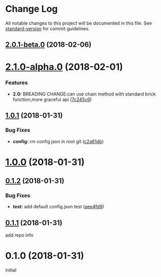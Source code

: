 # Change Log

All notable changes to this project will be documented in this file. See [standard-version](https://github.com/conventional-changelog/standard-version) for commit guidelines.

<a name="2.0.1-beta.0"></a>
## [2.0.1-beta.0](https://github.com/FlynnLeeGit/config-brick/compare/v2.0.0...v2.0.1-beta.0) (2018-02-06)



<a name="2.1.0-alpha.0"></a>
# [2.1.0-alpha.0](https://github.com/FlynnLeeGit/config-brick/compare/v1.0.1...v2.1.0-alpha.0) (2018-02-01)


### Features

* **2.0:** BREADING CHANGE:can use chain method with standard brick function,more graceful api ([7c245c6](https://github.com/FlynnLeeGit/config-brick/commit/7c245c6))



<a name="1.0.1"></a>
## [1.0.1](https://github.com/FlynnLeeGit/config-brick/compare/v1.0.0...v1.0.1) (2018-01-31)


### Bug Fixes

* **config:** rm config.json in root git ([c2a61db](https://github.com/FlynnLeeGit/config-brick/commit/c2a61db))



<a name="1.0.0"></a>
# [1.0.0](https://github.com/FlynnLeeGit/config-brick/compare/v0.1.2...v1.0.0) (2018-01-31)



<a name="0.1.2"></a>
## [0.1.2](https://github.com/FlynnLeeGit/config-brick/compare/v0.1.1...v0.1.2) (2018-01-31)


### Bug Fixes

* **test:** add default config.json test ([aee4fd9](https://github.com/FlynnLeeGit/config-brick/commit/aee4fd9))



<a name="0.1.1"></a>
## [0.1.1](https://github.com/FlynnLeeGit/config-brick/compare/v0.1.0...v0.1.1) (2018-01-31)

add repo info

<a name="0.1.0"></a>
# 0.1.0 (2018-01-31)
initial